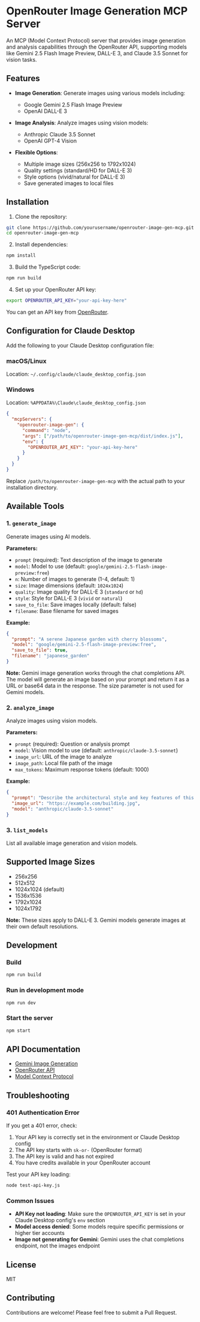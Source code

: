 # OpenRouter Image Generation MCP Server

An MCP (Model Context Protocol) server that provides image generation and analysis capabilities through the OpenRouter API, supporting models like Gemini 2.5 Flash Image Preview, DALL-E 3, and Claude 3.5 Sonnet for vision tasks.

## Features

- **Image Generation**: Generate images using various models including:
  - Google Gemini 2.5 Flash Image Preview
  - OpenAI DALL-E 3
  
- **Image Analysis**: Analyze images using vision models:
  - Anthropic Claude 3.5 Sonnet
  - OpenAI GPT-4 Vision

- **Flexible Options**: 
  - Multiple image sizes (256x256 to 1792x1024)
  - Quality settings (standard/HD for DALL-E 3)
  - Style options (vivid/natural for DALL-E 3)
  - Save generated images to local files

## Installation

1. Clone the repository:
```bash
git clone https://github.com/yourusername/openrouter-image-gen-mcp.git
cd openrouter-image-gen-mcp
```

2. Install dependencies:
```bash
npm install
```

3. Build the TypeScript code:
```bash
npm run build
```

4. Set up your OpenRouter API key:
```bash
export OPENROUTER_API_KEY="your-api-key-here"
```

You can get an API key from [OpenRouter](https://openrouter.ai/).

## Configuration for Claude Desktop

Add the following to your Claude Desktop configuration file:

### macOS/Linux
Location: `~/.config/claude/claude_desktop_config.json`

### Windows
Location: `%APPDATA%\Claude\claude_desktop_config.json`

```json
{
  "mcpServers": {
    "openrouter-image-gen": {
      "command": "node",
      "args": ["/path/to/openrouter-image-gen-mcp/dist/index.js"],
      "env": {
        "OPENROUTER_API_KEY": "your-api-key-here"
      }
    }
  }
}
```

Replace `/path/to/openrouter-image-gen-mcp` with the actual path to your installation directory.

## Available Tools

### 1. `generate_image`
Generate images using AI models.

**Parameters:**
- `prompt` (required): Text description of the image to generate
- `model`: Model to use (default: `google/gemini-2.5-flash-image-preview:free`)
- `n`: Number of images to generate (1-4, default: 1)
- `size`: Image dimensions (default: `1024x1024`)
- `quality`: Image quality for DALL-E 3 (`standard` or `hd`)
- `style`: Style for DALL-E 3 (`vivid` or `natural`)
- `save_to_file`: Save images locally (default: false)
- `filename`: Base filename for saved images

**Example:**
```json
{
  "prompt": "A serene Japanese garden with cherry blossoms",
  "model": "google/gemini-2.5-flash-image-preview:free",
  "save_to_file": true,
  "filename": "japanese_garden"
}
```

**Note:** Gemini image generation works through the chat completions API. The model will generate an image based on your prompt and return it as a URL or base64 data in the response. The size parameter is not used for Gemini models.

### 2. `analyze_image`
Analyze images using vision models.

**Parameters:**
- `prompt` (required): Question or analysis prompt
- `model`: Vision model to use (default: `anthropic/claude-3.5-sonnet`)
- `image_url`: URL of the image to analyze
- `image_path`: Local file path of the image
- `max_tokens`: Maximum response tokens (default: 1000)

**Example:**
```json
{
  "prompt": "Describe the architectural style and key features of this building",
  "image_url": "https://example.com/building.jpg",
  "model": "anthropic/claude-3.5-sonnet"
}
```

### 3. `list_models`
List all available image generation and vision models.

## Supported Image Sizes

- 256x256
- 512x512
- 1024x1024 (default)
- 1536x1536
- 1792x1024
- 1024x1792

**Note:** These sizes apply to DALL-E 3. Gemini models generate images at their own default resolutions.

## Development

### Build
```bash
npm run build
```

### Run in development mode
```bash
npm run dev
```

### Start the server
```bash
npm start
```

## API Documentation

- [Gemini Image Generation](https://ai.google.dev/gemini-api/docs/image-generation)
- [OpenRouter API](https://openrouter.ai/docs)
- [Model Context Protocol](https://modelcontextprotocol.io/)

## Troubleshooting

### 401 Authentication Error
If you get a 401 error, check:
1. Your API key is correctly set in the environment or Claude Desktop config
2. The API key starts with `sk-or-` (OpenRouter format)
3. The API key is valid and has not expired
4. You have credits available in your OpenRouter account

Test your API key loading:
```bash
node test-api-key.js
```

### Common Issues
- **API Key not loading**: Make sure the `OPENROUTER_API_KEY` is set in your Claude Desktop config's `env` section
- **Model access denied**: Some models require specific permissions or higher tier accounts
- **Image not generating for Gemini**: Gemini uses the chat completions endpoint, not the images endpoint

## License

MIT

## Contributing

Contributions are welcome! Please feel free to submit a Pull Request.